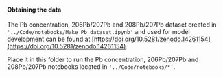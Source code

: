 #### Obtaining the data
The Pb concentration, 206Pb/207Pb and 208Pb/207Pb dataset created in ```'../Code/notebooks/Make_Pb_dataset.ipynb'``` and used for model development can be found at [https://doi.org/10.5281/zenodo.14261154](https://doi.org/10.5281/zenodo.14261154). 

Place it in this folder to run the Pb concentration, 206Pb/207Pb and 208Pb/207Pb notebooks located in ```'../Code/notebooks/*'```.